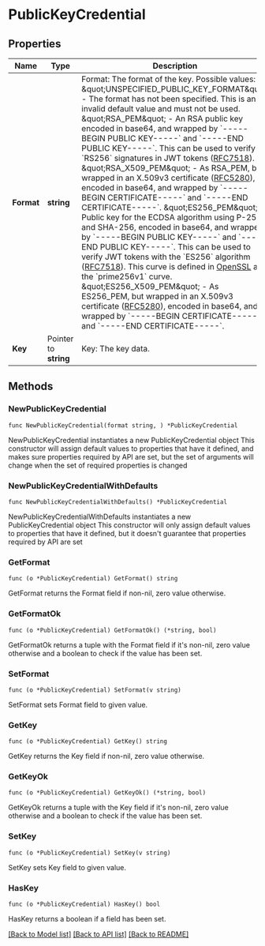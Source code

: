 # PublicKeyCredential

## Properties

Name | Type | Description | Notes
------------ | ------------- | ------------- | -------------
**Format** | **string** | Format: The format of the key.  Possible values:   \&quot;UNSPECIFIED_PUBLIC_KEY_FORMAT\&quot; - The format has not been specified. This is an invalid default value and must not be used.   \&quot;RSA_PEM\&quot; - An RSA public key encoded in base64, and wrapped by &#x60;-----BEGIN PUBLIC KEY-----&#x60; and &#x60;-----END PUBLIC KEY-----&#x60;. This can be used to verify &#x60;RS256&#x60; signatures in JWT tokens ([RFC7518]( https://www.ietf.org/rfc/rfc7518.txt)).   \&quot;RSA_X509_PEM\&quot; - As RSA_PEM, but wrapped in an X.509v3 certificate ([RFC5280]( https://www.ietf.org/rfc/rfc5280.txt)), encoded in base64, and wrapped by &#x60;-----BEGIN CERTIFICATE-----&#x60; and &#x60;-----END CERTIFICATE-----&#x60;.   \&quot;ES256_PEM\&quot; - Public key for the ECDSA algorithm using P-256 and SHA-256, encoded in base64, and wrapped by &#x60;-----BEGIN PUBLIC KEY-----&#x60; and &#x60;-----END PUBLIC KEY-----&#x60;. This can be used to verify JWT tokens with the &#x60;ES256&#x60; algorithm ([RFC7518](https://www.ietf.org/rfc/rfc7518.txt)). This curve is defined in [OpenSSL](https://www.openssl.org/) as the &#x60;prime256v1&#x60; curve.   \&quot;ES256_X509_PEM\&quot; - As ES256_PEM, but wrapped in an X.509v3 certificate ([RFC5280]( https://www.ietf.org/rfc/rfc5280.txt)), encoded in base64, and wrapped by &#x60;-----BEGIN CERTIFICATE-----&#x60; and &#x60;-----END CERTIFICATE-----&#x60;. | 
**Key** | Pointer to **string** | Key: The key data. | [optional] 

## Methods

### NewPublicKeyCredential

`func NewPublicKeyCredential(format string, ) *PublicKeyCredential`

NewPublicKeyCredential instantiates a new PublicKeyCredential object
This constructor will assign default values to properties that have it defined,
and makes sure properties required by API are set, but the set of arguments
will change when the set of required properties is changed

### NewPublicKeyCredentialWithDefaults

`func NewPublicKeyCredentialWithDefaults() *PublicKeyCredential`

NewPublicKeyCredentialWithDefaults instantiates a new PublicKeyCredential object
This constructor will only assign default values to properties that have it defined,
but it doesn't guarantee that properties required by API are set

### GetFormat

`func (o *PublicKeyCredential) GetFormat() string`

GetFormat returns the Format field if non-nil, zero value otherwise.

### GetFormatOk

`func (o *PublicKeyCredential) GetFormatOk() (*string, bool)`

GetFormatOk returns a tuple with the Format field if it's non-nil, zero value otherwise
and a boolean to check if the value has been set.

### SetFormat

`func (o *PublicKeyCredential) SetFormat(v string)`

SetFormat sets Format field to given value.


### GetKey

`func (o *PublicKeyCredential) GetKey() string`

GetKey returns the Key field if non-nil, zero value otherwise.

### GetKeyOk

`func (o *PublicKeyCredential) GetKeyOk() (*string, bool)`

GetKeyOk returns a tuple with the Key field if it's non-nil, zero value otherwise
and a boolean to check if the value has been set.

### SetKey

`func (o *PublicKeyCredential) SetKey(v string)`

SetKey sets Key field to given value.

### HasKey

`func (o *PublicKeyCredential) HasKey() bool`

HasKey returns a boolean if a field has been set.


[[Back to Model list]](../README.md#documentation-for-models) [[Back to API list]](../README.md#documentation-for-api-endpoints) [[Back to README]](../README.md)


